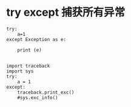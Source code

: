 # try except 捕获所有异常

```text
try:
    a=1
except Exception as e:

    print (e)


import traceback
import sys
try:
    a = 1
except:
    traceback.print_exc()
    #sys.exc_info() 

```

